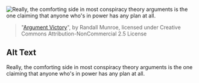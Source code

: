 ![Really, the comforting side in most conspiracy theory arguments is the one claiming that anyone who's in power has any plan at all.](https://imgs.xkcd.com/comics/argument_victory.png)
> "[Argument Victory](https://xkcd.com/1081/)", by Randall Munroe, licensed under Creative Commons Attribution-NonCommercial 2.5 License

## Alt Text
Really, the comforting side in most conspiracy theory arguments is the one claiming that anyone who's in power has any plan at all.
